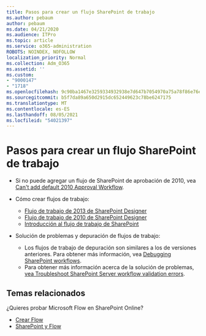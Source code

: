 ```yaml
---
title: Pasos para crear un flujo SharePoint de trabajo
ms.author: pebaum
author: pebaum
ms.date: 04/21/2020
ms.audience: ITPro
ms.topic: article
ms.service: o365-administration
ROBOTS: NOINDEX, NOFOLLOW
localization_priority: Normal
ms.collection: Adm_O365
ms.assetid: ''
ms.custom:
- "9000147"
- "1718"
ms.openlocfilehash: 9c90ba1467e3259334932938e7d647b7054970a75a78f86e76e503d7295670df
ms.sourcegitcommit: b5f7da89a650d2915dc652449623c78be6247175
ms.translationtype: MT
ms.contentlocale: es-ES
ms.lasthandoff: 08/05/2021
ms.locfileid: "54021397"
---
```

# <a name="steps-to-create-a-sharepoint-workflow"></a>Pasos para crear un flujo SharePoint de trabajo

- Si no puede agregar un flujo de SharePoint de aprobación de 2010, vea [Can't add default 2010 Approval Workflow](https://docs.microsoft.com/alchemyinsights/can-t-add-default-2010-approval-workflow).
- Cómo crear flujos de trabajo:
    - [Flujo de trabajo de 2013 de SharePoint Designer](https://docs.microsoft.com/sharepoint/dev/general-development/creating-a-workflow-by-using-sharepoint-designer-and-the-sharepoint-wo)
    - [Flujo de trabajo de 2010 de SharePoint Designer](https://support.office.com/article/introduction-to-designing-and-customizing-workflows-32c9c0bf-5e20-4f74-8b9c-d3ea79f2962b)
    - [Introducción al flujo de trabajo de SharePoint](https://support.office.com/article/introduction-to-sharepoint-workflow-07982276-54e8-4e17-8699-5056eff4d9e3)

- Solución de problemas y depuración de flujos de trabajo:
    - Los flujos de trabajo de depuración son similares a los de versiones anteriores.  Para obtener más información, vea [Debugging SharePoint workflows](https://docs.microsoft.com/sharepoint/dev/general-development/debugging-sharepoint-server-workflows).
    - Para obtener más información acerca de la solución de problemas, [vea Troubleshoot SharePoint Server workflow validation errors](https://docs.microsoft.com/sharepoint/dev/general-development/troubleshooting-sharepoint-server-workflow-validation-errors-in-visio).
 

## <a name="related-topics"></a>Temas relacionados
¿Quieres probar Microsoft Flow en SharePoint Online?
- [Crear Flow](https://support.office.com/article/Create-a-flow-for-a-list-or-library-in-SharePoint-Online-or-OneDrive-for-Business-a9c3e03b-0654-46af-a254-20252e580d01) 
- [SharePoint y Flow](https://flow.microsoft.com/blog/sharepoint-and-flow/) 


